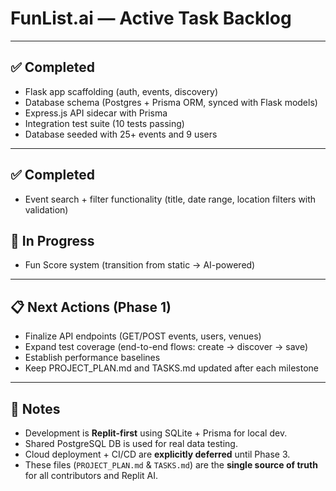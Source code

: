 # FunList.ai — Active Task Backlog

---

## ✅ Completed
- Flask app scaffolding (auth, events, discovery)
- Database schema (Postgres + Prisma ORM, synced with Flask models)
- Express.js API sidecar with Prisma
- Integration test suite (10 tests passing)
- Database seeded with 25+ events and 9 users

---

## ✅ Completed
- Event search + filter functionality (title, date range, location filters with validation)

## 🔄 In Progress
- Fun Score system (transition from static → AI-powered)

---

## 📋 Next Actions (Phase 1)
- Finalize API endpoints (GET/POST events, users, venues)
- Expand test coverage (end-to-end flows: create → discover → save)
- Establish performance baselines
- Keep PROJECT_PLAN.md and TASKS.md updated after each milestone

---

## 📌 Notes
- Development is **Replit-first** using SQLite + Prisma for local dev.
- Shared PostgreSQL DB is used for real data testing.
- Cloud deployment + CI/CD are **explicitly deferred** until Phase 3.
- These files (`PROJECT_PLAN.md` & `TASKS.md`) are the **single source of truth** for all contributors and Replit AI.
